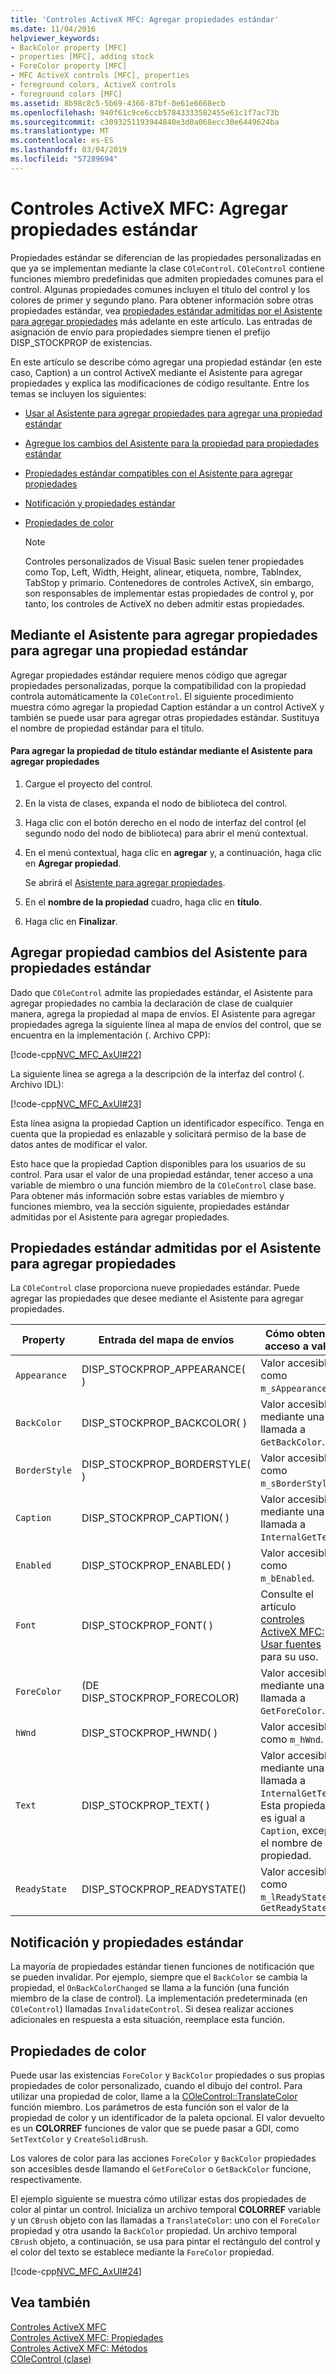 ```yaml
---
title: 'Controles ActiveX MFC: Agregar propiedades estándar'
ms.date: 11/04/2016
helpviewer_keywords:
- BackColor property [MFC]
- properties [MFC], adding stock
- ForeColor property [MFC]
- MFC ActiveX controls [MFC], properties
- foreground colors, ActiveX controls
- foreground colors [MFC]
ms.assetid: 8b98c8c5-5b69-4366-87bf-0e61e6668ecb
ms.openlocfilehash: 940f61c9ce6ccb57843333582455e61c1f7ac73b
ms.sourcegitcommit: c3093251193944840e3d0a068ecc30e6449624ba
ms.translationtype: MT
ms.contentlocale: es-ES
ms.lasthandoff: 03/04/2019
ms.locfileid: "57289694"
---
```

# <a name="mfc-activex-controls-adding-stock-properties"></a>Controles ActiveX MFC: Agregar propiedades estándar

Propiedades estándar se diferencian de las propiedades personalizadas en que ya se implementan mediante la clase `COleControl`. `COleControl` contiene funciones miembro predefinidas que admiten propiedades comunes para el control. Algunas propiedades comunes incluyen el título del control y los colores de primer y segundo plano. Para obtener información sobre otras propiedades estándar, vea [propiedades estándar admitidas por el Asistente para agregar propiedades](#_core_stock_properties_supported_by_classwizard) más adelante en este artículo. Las entradas de asignación de envío para propiedades siempre tienen el prefijo DISP_STOCKPROP de existencias.

En este artículo se describe cómo agregar una propiedad estándar (en este caso, Caption) a un control ActiveX mediante el Asistente para agregar propiedades y explica las modificaciones de código resultante. Entre los temas se incluyen los siguientes:

- [Usar al Asistente para agregar propiedades para agregar una propiedad estándar](#_core_using_classwizard_to_add_a_stock_property)

- [Agregue los cambios del Asistente para la propiedad para propiedades estándar](#_core_classwizard_changes_for_stock_properties)

- [Propiedades estándar compatibles con el Asistente para agregar propiedades](#_core_stock_properties_supported_by_classwizard)

- [Notificación y propiedades estándar](#_core_stock_properties_and_notification)

- [Propiedades de color](#_core_color_properties)

    > [!NOTE]
    >  Controles personalizados de Visual Basic suelen tener propiedades como Top, Left, Width, Height, alinear, etiqueta, nombre, TabIndex, TabStop y primario. Contenedores de controles ActiveX, sin embargo, son responsables de implementar estas propiedades de control y, por tanto, los controles de ActiveX no deben admitir estas propiedades.

##  <a name="_core_using_classwizard_to_add_a_stock_property"></a> Mediante el Asistente para agregar propiedades para agregar una propiedad estándar

Agregar propiedades estándar requiere menos código que agregar propiedades personalizadas, porque la compatibilidad con la propiedad controla automáticamente la `COleControl`. El siguiente procedimiento muestra cómo agregar la propiedad Caption estándar a un control ActiveX y también se puede usar para agregar otras propiedades estándar. Sustituya el nombre de propiedad estándar para el título.

#### <a name="to-add-the-stock-caption-property-using-the-add-property-wizard"></a>Para agregar la propiedad de título estándar mediante el Asistente para agregar propiedades

1. Cargue el proyecto del control.

1. En la vista de clases, expanda el nodo de biblioteca del control.

1. Haga clic con el botón derecho en el nodo de interfaz del control (el segundo nodo del nodo de biblioteca) para abrir el menú contextual.

1. En el menú contextual, haga clic en **agregar** y, a continuación, haga clic en **Agregar propiedad**.

   Se abrirá el [Asistente para agregar propiedades](../ide/names-add-property-wizard.md).

1. En el **nombre de la propiedad** cuadro, haga clic en **título**.

1. Haga clic en **Finalizar**.

##  <a name="_core_classwizard_changes_for_stock_properties"></a> Agregar propiedad cambios del Asistente para propiedades estándar

Dado que `COleControl` admite las propiedades estándar, el Asistente para agregar propiedades no cambia la declaración de clase de cualquier manera, agrega la propiedad al mapa de envíos. El Asistente para agregar propiedades agrega la siguiente línea al mapa de envíos del control, que se encuentra en la implementación (. Archivo CPP):

[!code-cpp[NVC_MFC_AxUI#22](../mfc/codesnippet/cpp/mfc-activex-controls-adding-stock-properties_1.cpp)]

La siguiente línea se agrega a la descripción de la interfaz del control (. Archivo IDL):

[!code-cpp[NVC_MFC_AxUI#23](../mfc/codesnippet/cpp/mfc-activex-controls-adding-stock-properties_2.idl)]

Esta línea asigna la propiedad Caption un identificador específico. Tenga en cuenta que la propiedad es enlazable y solicitará permiso de la base de datos antes de modificar el valor.

Esto hace que la propiedad Caption disponibles para los usuarios de su control. Para usar el valor de una propiedad estándar, tener acceso a una variable de miembro o una función miembro de la `COleControl` clase base. Para obtener más información sobre estas variables de miembro y funciones miembro, vea la sección siguiente, propiedades estándar admitidas por el Asistente para agregar propiedades.

##  <a name="_core_stock_properties_supported_by_classwizard"></a> Propiedades estándar admitidas por el Asistente para agregar propiedades

La `COleControl` clase proporciona nueve propiedades estándar. Puede agregar las propiedades que desee mediante el Asistente para agregar propiedades.

|Property|Entrada del mapa de envíos|Cómo obtener acceso a valor|
|--------------|------------------------|-------------------------|
|`Appearance`|DISP_STOCKPROP_APPEARANCE( )|Valor accesible como `m_sAppearance`.|
|`BackColor`|DISP_STOCKPROP_BACKCOLOR( )|Valor accesible mediante una llamada a `GetBackColor`.|
|`BorderStyle`|DISP_STOCKPROP_BORDERSTYLE( )|Valor accesible como `m_sBorderStyle`.|
|`Caption`|DISP_STOCKPROP_CAPTION( )|Valor accesible mediante una llamada a `InternalGetText`.|
|`Enabled`|DISP_STOCKPROP_ENABLED( )|Valor accesible como `m_bEnabled`.|
|`Font`|DISP_STOCKPROP_FONT( )|Consulte el artículo [controles ActiveX MFC: Usar fuentes](../mfc/mfc-activex-controls-using-fonts.md) para su uso.|
|`ForeColor`|(DE DISP_STOCKPROP_FORECOLOR)|Valor accesible mediante una llamada a `GetForeColor`.|
|`hWnd`|DISP_STOCKPROP_HWND( )|Valor accesible como `m_hWnd`.|
|`Text`|DISP_STOCKPROP_TEXT( )|Valor accesible mediante una llamada a `InternalGetText`. Esta propiedad es igual a `Caption`, excepto el nombre de propiedad.|
|`ReadyState`|DISP_STOCKPROP_READYSTATE()|Valor accesible como `m_lReadyState` o `GetReadyState`|

##  <a name="_core_stock_properties_and_notification"></a> Notificación y propiedades estándar

La mayoría de propiedades estándar tienen funciones de notificación que se pueden invalidar. Por ejemplo, siempre que el `BackColor` se cambia la propiedad, el `OnBackColorChanged` se llama a la función (una función miembro de la clase de control). La implementación predeterminada (en `COleControl`) llamadas `InvalidateControl`. Si desea realizar acciones adicionales en respuesta a esta situación, reemplace esta función.

##  <a name="_core_color_properties"></a> Propiedades de color

Puede usar las existencias `ForeColor` y `BackColor` propiedades o sus propias propiedades de color personalizado, cuando el dibujo del control. Para utilizar una propiedad de color, llame a la [COleControl::TranslateColor](../mfc/reference/colecontrol-class.md#translatecolor) función miembro. Los parámetros de esta función son el valor de la propiedad de color y un identificador de la paleta opcional. El valor devuelto es un **COLORREF** funciones de valor que se puede pasar a GDI, como `SetTextColor` y `CreateSolidBrush`.

Los valores de color para las acciones `ForeColor` y `BackColor` propiedades son accesibles desde llamando el `GetForeColor` o `GetBackColor` funcione, respectivamente.

El ejemplo siguiente se muestra cómo utilizar estas dos propiedades de color al pintar un control. Inicializa un archivo temporal **COLORREF** variable y un `CBrush` objeto con las llamadas a `TranslateColor`: uno con el `ForeColor` propiedad y otra usando la `BackColor` propiedad. Un archivo temporal `CBrush` objeto, a continuación, se usa para pintar el rectángulo del control y el color del texto se establece mediante la `ForeColor` propiedad.

[!code-cpp[NVC_MFC_AxUI#24](../mfc/codesnippet/cpp/mfc-activex-controls-adding-stock-properties_3.cpp)]

## <a name="see-also"></a>Vea también

[Controles ActiveX MFC](../mfc/mfc-activex-controls.md)<br/>
[Controles ActiveX MFC: Propiedades](../mfc/mfc-activex-controls-properties.md)<br/>
[Controles ActiveX MFC: Métodos](../mfc/mfc-activex-controls-methods.md)<br/>
[COleControl (clase)](../mfc/reference/colecontrol-class.md)
